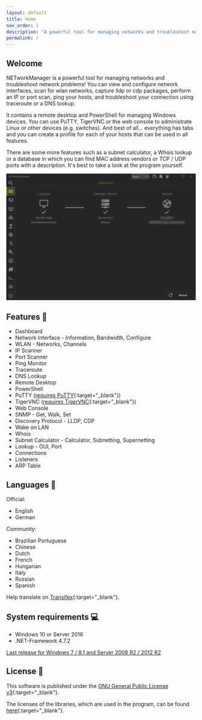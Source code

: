 ```yaml
---
layout: default
title: Home
nav_order: 1
description: "A powerful tool for managing networks and troubleshoot network problems!"
permalink: /
---
```


## Welcome

NETworkManager is a powerful tool for managing networks and troubleshoot network problems! You can view and configure network interfaces, scan for wlan networks, capture lldp or cdp packages, perform an IP or port scan, ping your hosts, and troubleshoot your connection using traceroute or a DNS lookup.

It contains a remote desktop and PowerShell for managing Windows devices. You can use PuTTY, TigerVNC or the web console to administrate Linux or other devices (e.g. switches). And best of all... everything has tabs and you can create a profile for each of your hosts that can be used in all features.

There are some more features such as a subnet calculator, a Whois lookup or a database in which you can find MAC address vendors or TCP / UDP ports with a description. It's best to take a look at the program yourself.

<img alt="NETworkManager" src="NETworkManager_Preview.gif" />


## Features :rocket:

- Dashboard 
- Network Interface - Information, Bandwidth, Configure
- WLAN - Networks, Channels
- IP Scanner
- Port Scanner
- Ping Monitor
- Traceroute
- DNS Lookup
- Remote Desktop
- PowerShell
- PuTTY ([requires PuTTY](https://www.chiark.greenend.org.uk/~sgtatham/putty/latest.html){:target="_blank"})
- TigerVNC ([requires TigerVNC](https://tigervnc.org/){:target="_blank"})
- Web Console
- SNMP - Get, Walk, Set
- Discovery Protocol - LLDP, CDP
- Wake on LAN
- Whois
- Subnet Calculator - Calculator, Subnetting, Supernetting
- Lookup - OUI, Port
- Connections
- Listeners
- ARP Table

## Languages :flags:

Official:
- English
- German

Community:
- Brazilian Portuguese
- Chinese
- Dutch
- French
- Hungarian
- Italy
- Russian
- Spanish

Help translate on [Transifex](https://www.transifex.com/BornToBeRoot/NETworkManager){:target="_blank"}.

## System requirements :computer:

- Windows 10 or Server 2016
- .NET-Framework 4.7.2

[Last release for Windows 7 / 8.1 and Server 2008 R2 / 2012 R2](Changelog_v1.md#version-11100)

## License :memo:

This software is published under the [GNU General Public License v3](https://github.com/BornToBeRoot/NETworkManager/blob/master/LICENSE){:target="_blank"}.

The licenses of the libraries, which are used in the program, can be found [here](https://github.com/BornToBeRoot/NETworkManager/tree/master/Source/NETworkManager.Documentation/Licenses){:target="_blank"}.
